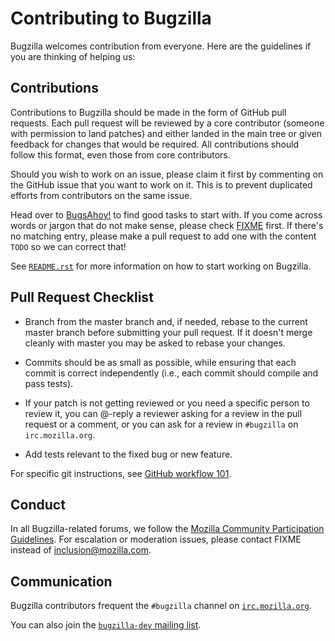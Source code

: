# Contributing to Bugzilla

Bugzilla welcomes contribution from everyone. Here are the guidelines if you are
thinking of helping us:

## Contributions

Contributions to Bugzilla should be made in the form of GitHub pull requests.
Each pull request will be reviewed by a core contributor (someone with
permission to land patches) and either landed in the main tree or given
feedback for changes that would be required. All contributions should follow
this format, even those from core contributors.

Should you wish to work on an issue, please claim it first by commenting on
the GitHub issue that you want to work on it. This is to prevent duplicated
efforts from contributors on the same issue.

Head over to [BugsAhoy!](https://www.joshmatthews.net/bugsahoy/?bugzilla=1)
to find good tasks to start with. If you come across words or jargon that do
not make sense, please check [FIXME](FIXME) first. If
there's no matching entry, please make a pull request to add one with the
content `TODO` so we can correct that!

See [`README.rst`](README.rst) for more information
on how to start working on Bugzilla.

## Pull Request Checklist

- Branch from the master branch and, if needed, rebase to the current master
  branch before submitting your pull request. If it doesn't merge cleanly with
  master you may be asked to rebase your changes.

- Commits should be as small as possible, while ensuring that each commit is
  correct independently (i.e., each commit should compile and pass tests).

- If your patch is not getting reviewed or you need a specific person to review
  it, you can @-reply a reviewer asking for a review in the pull request or a
  comment, or you can ask for a review in `#bugzilla` on `irc.mozilla.org`.

- Add tests relevant to the fixed bug or new feature.

For specific git instructions, see [GitHub workflow 101](https://github.com/servo/servo/wiki/Github-workflow).

## Conduct

In all Bugzilla-related forums, we follow the
[Mozilla Community Participation Guidelines](https://www.mozilla.org/en-US/about/governance/policies/participation/).
 For escalation or moderation issues, please contact FIXME instead of inclusion@mozilla.com.

## Communication

Bugzilla contributors frequent the `#bugzilla` channel on [`irc.mozilla.org`](https://wiki.mozilla.org/IRC).

You can also join the [`bugzilla-dev` mailing list](FIXME).
